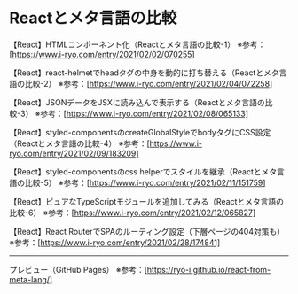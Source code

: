 # Reactとメタ言語の比較

【React】HTMLコンポーネント化（Reactとメタ言語の比較-1）
※参考：[https://www.i-ryo.com/entry/2021/02/02/070255]

【React】react-helmetでheadタグの中身を動的に打ち替える（Reactとメタ言語の比較-2）
※参考：[https://www.i-ryo.com/entry/2021/02/04/072258]

【React】JSONデータをJSXに読み込んで表示する（Reactとメタ言語の比較-3）
※参考：[https://www.i-ryo.com/entry/2021/02/08/065133]

【React】styled-componentsのcreateGlobalStyleでbodyタグにCSS設定（Reactとメタ言語の比較-4）
※参考：[https://www.i-ryo.com/entry/2021/02/09/183209]

【React】styled-componentsのcss helperでスタイルを継承（Reactとメタ言語の比較-5）
※参考：[https://www.i-ryo.com/entry/2021/02/11/151759]

【React】ピュアなTypeScriptモジュールを追加してみる（Reactとメタ言語の比較-6）
※参考：[https://www.i-ryo.com/entry/2021/02/12/065827]

【React】React RouterでSPAのルーティング設定（下層ページの404対策も）
※参考：[https://www.i-ryo.com/entry/2021/02/28/174841]

---

プレビュー（GitHub Pages）
※参考：[https://ryo-i.github.io/react-from-meta-lang/]